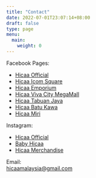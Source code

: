 ```yaml
---
title: "Contact"
date: 2022-07-01T23:07:14+08:00
draft: false
type: page
menu:
  main:
    weight: 0
---
```


Facebook Pages:
- [Hicaa Official](https://www.facebook.com/hicaaofficial)
- [Hicaa Icom Square](https://www.facebook.com/hicaaicomsquare)
- [Hicaa Emporium](https://www.facebook.com/hicaaemporium)
- [Hicaa Viva City MegaMall](https://www.facebook.com/HiCaaVivaCityMegaMall)
- [Hicaa Tabuan Jaya](https://www.facebook.com/hicaatabuanjaya)
- [Hicaa Batu Kawa](https://www.facebook.com/hicaabatukawa)
- [Hicaa Miri](https://www.facebook.com/hicaamiri)

Instagram:
- [Hicaa Official](https://www.instagram.com/hicaa_official/)
- [Baby Hicaa](https://www.instagram.com/babyhicaa/)
- [Hicaa Merchandise](https://www.instagram.com/hicaa_merchandise/)

Email:\
[hicaamalaysia@gmail.com](hicaamalaysia@gmail.com)